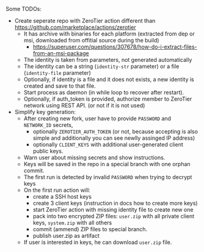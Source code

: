 

Some TODOs:
* Create seperate repo with ZeroTier action different than https://github.com/marketplace/actions/zerotier
  * It has archive with binaries for each platform (extracted from dep or msi, downloaded from offitial source during the build)
    * https://superuser.com/questions/307678/how-do-i-extract-files-from-an-msi-package
  * The identity is taken from parameters, not generated automatically
  * The identity can be a string (`identity-str` parameter) or a file (`identity-file` parameter)
  * Optionally, if identity is a file and it does not exists, a new identity is created and save to that file.
  * Start process as daemon (in while loop to recover after restart).
  * Optionally, if auth_token is provided, authorize member to ZeroTier network using REST API. (or not if it is not used)
* Simplify key generation:
  * After creating new fork, user have to provide `PASSWORD` and `NETWORK_ID` secrets,
    * optionally `ZEROTIER_AUTH_TOKEN` (or not, because accepting is also simple and additionally you can see newlly assinged IP address)
    * optionally `CLIENT_KEYS` with additional user-generated client public keys.
  * Warn user about missing secrets and show instructions.
  * Keys will be saved in the repo in a special branch with one orphan commit.
  * The first run is detected by invalid `PASSWORD` when trying to decrypt keys
  * On the first run action will:
    * create a SSH host keys
    * create 3 client keys (instruction in docs how to create more keys)
    * start ZeroTier action with missing identity file to create new one
    * pack into two encrypted ZIP files: `user.zip` with all private client keys, `system.zip` with all others
    * commit (ammend) ZIP files to special branch.
    * publish user.zip as artifact
  * If user is interested in keys, he can download `user.zip` file.
